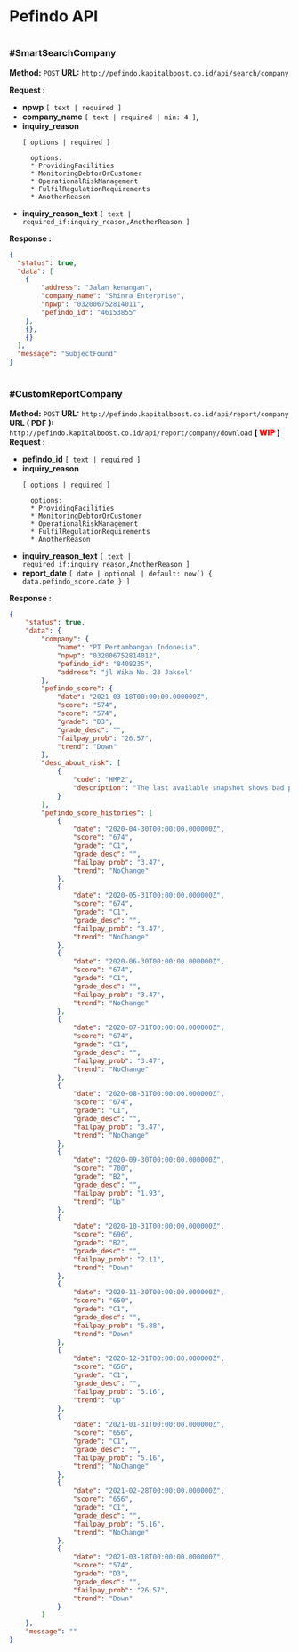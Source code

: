 # Pefindo API

#

### #SmartSearchCompany
**Method:** `POST`
**URL:** `http://pefindo.kapitalboost.co.id/api/search/company`

**Request :**
- **npwp** 
`[ text | required ] `
- **company_name** 
`[ text | required | min: 4 ]`,
- **inquiry_reason** 
  ```
  [ options | required ]

    options:
    * ProvidingFacilities
    * MonitoringDebtorOrCustomer
    * OperationalRiskManagement
    * FulfilRegulationRequirements
    * AnotherReason
  ```
- **inquiry_reason_text** 
`[ text | required_if:inquiry_reason,AnotherReason ]`

**Response :**
```JSON
{
  "status": true,
  "data": [
    {
        "address": "Jalan kenangan",
        "company_name": "Shinra Enterprise",
        "npwp": "032006752814011",
        "pefindo_id": "46153855"
    },
    {},
    {}
  ],
  "message": "SubjectFound"
}
```
#
#
### #CustomReportCompany
**Method:** `POST`
**URL:** `http://pefindo.kapitalboost.co.id/api/report/company`
**URL ( PDF ):** `http://pefindo.kapitalboost.co.id/api/report/company/download` **[ <span style="color:red; font-weight: bolder;">WIP</span> ]**
**Request :**
- **pefindo_id**
`[ text | required ] `
- **inquiry_reason** 
  ```
  [ options | required ]

    options:
    * ProvidingFacilities
    * MonitoringDebtorOrCustomer
    * OperationalRiskManagement
    * FulfilRegulationRequirements
    * AnotherReason
  ```
- **inquiry_reason_text** 
`[ text | required_if:inquiry_reason,AnotherReason ]`
- **report_date** 
`[ date | optional | default: now() { data.pefindo_score.date } ]`

**Response :**
```JSON
{
    "status": true,
    "data": {
        "company": {
            "name": "PT Pertambangan Indonesia",
            "npwp": "032006752814012",
            "pefindo_id": "8408235",
            "address": "jl Wika No. 23 Jaksel"
        },
        "pefindo_score": {
            "date": "2021-03-18T00:00:00.000000Z",
            "score": "574",
            "score": "574",
            "grade": "D3",
            "grade_desc": "",
            "failpay_prob": "26.57",
            "trend": "Down"
        },
        "desc_about_risk": [
            {
                "code": "HMP2",
                "description": "The last available snapshot shows bad payment behaviour"
            }
        ],
        "pefindo_score_histories": [
            {
                "date": "2020-04-30T00:00:00.000000Z",
                "score": "674",
                "grade": "C1",
                "grade_desc": "",
                "failpay_prob": "3.47",
                "trend": "NoChange"
            },
            {
                "date": "2020-05-31T00:00:00.000000Z",
                "score": "674",
                "grade": "C1",
                "grade_desc": "",
                "failpay_prob": "3.47",
                "trend": "NoChange"
            },
            {
                "date": "2020-06-30T00:00:00.000000Z",
                "score": "674",
                "grade": "C1",
                "grade_desc": "",
                "failpay_prob": "3.47",
                "trend": "NoChange"
            },
            {
                "date": "2020-07-31T00:00:00.000000Z",
                "score": "674",
                "grade": "C1",
                "grade_desc": "",
                "failpay_prob": "3.47",
                "trend": "NoChange"
            },
            {
                "date": "2020-08-31T00:00:00.000000Z",
                "score": "674",
                "grade": "C1",
                "grade_desc": "",
                "failpay_prob": "3.47",
                "trend": "NoChange"
            },
            {
                "date": "2020-09-30T00:00:00.000000Z",
                "score": "700",
                "grade": "B2",
                "grade_desc": "",
                "failpay_prob": "1.93",
                "trend": "Up"
            },
            {
                "date": "2020-10-31T00:00:00.000000Z",
                "score": "696",
                "grade": "B2",
                "grade_desc": "",
                "failpay_prob": "2.11",
                "trend": "Down"
            },
            {
                "date": "2020-11-30T00:00:00.000000Z",
                "score": "650",
                "grade": "C1",
                "grade_desc": "",
                "failpay_prob": "5.88",
                "trend": "Down"
            },
            {
                "date": "2020-12-31T00:00:00.000000Z",
                "score": "656",
                "grade": "C1",
                "grade_desc": "",
                "failpay_prob": "5.16",
                "trend": "Up"
            },
            {
                "date": "2021-01-31T00:00:00.000000Z",
                "score": "656",
                "grade": "C1",
                "grade_desc": "",
                "failpay_prob": "5.16",
                "trend": "NoChange"
            },
            {
                "date": "2021-02-28T00:00:00.000000Z",
                "score": "656",
                "grade": "C1",
                "grade_desc": "",
                "failpay_prob": "5.16",
                "trend": "NoChange"
            },
            {
                "date": "2021-03-18T00:00:00.000000Z",
                "score": "574",
                "grade": "D3",
                "grade_desc": "",
                "failpay_prob": "26.57",
                "trend": "Down"
            }
        ]
    },
    "message": ""
}
```

